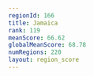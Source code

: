 ```yaml
---
regionId: 166
title: Jamaica
rank: 119
meanScore: 66.62
globalMeanScore: 68.78
numRegions: 220
layout: region_score
---
```

